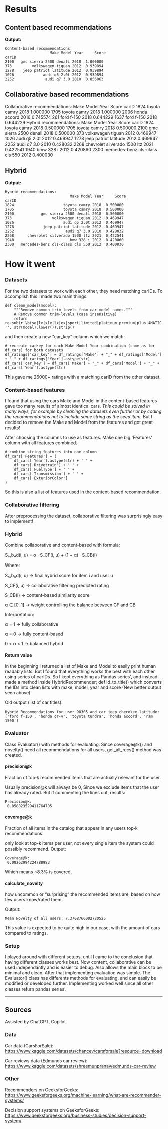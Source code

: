 # Results

## Content based recommendations

**Output:**
```
Content-based recommendations:
                    Make Model Year     Score
carID
2100   gmc sierra 2500 denali 2018  1.000000
373         volkswagen tiguan 2012  0.939894
1278    jeep patriot latitude 2012  0.939894
1026             audi q5 2.0t 2012  0.939894
2252              audi q7 3.0 2010  0.856063
```

## Collaborative based recommendations
Collaborative recommendations:
          Make Model Year     Score
carID
1824   toyota camry 2018  1.000000
1705   toyota camry 2018  1.000000
2006   honda accord 2016  0.745574
261      ford f-150 2018  0.644229
1637     ford f-150 2018  0.644229
Hybrid recommendations:
                             Make Model Year     Score
carID
1824                      toyota camry 2018  0.500000
1705                      toyota camry 2018  0.500000
2100            gmc sierra 2500 denali 2018  0.500000
373                  volkswagen tiguan 2012  0.469947
1026                      audi q5 2.0t 2012  0.469947
1278             jeep patriot latitude 2012  0.469947
2252                       audi q7 3.0 2010  0.428032
2268      chevrolet silverado 1500 ltz 2021  0.422541
1940                         bmw 328 i 2012  0.420860
2300   mercedes-benz cls-class cls 550 2012  0.400030
## Hybrid 

**Output:**
```
Hybrid recommendations:
                             Make Model Year     Score
carID
1824                      toyota camry 2018  0.500000
1705                      toyota camry 2018  0.500000
2100            gmc sierra 2500 denali 2018  0.500000
373                  volkswagen tiguan 2012  0.469947
1026                      audi q5 2.0t 2012  0.469947
1278             jeep patriot latitude 2012  0.469947
2252                       audi q7 3.0 2010  0.428032
2268      chevrolet silverado 1500 ltz 2021  0.422541
1940                         bmw 328 i 2012  0.420860
2300   mercedes-benz cls-class cls 550 2012  0.400030
```

# How it went
### Datasets
For the two datasets to work with each other, they need matching carIDs. To accomplish this I made two main things:
```
def clean_model(model):
    """Remove common trim-levels from car model names."""
    # Remove common trim-levels (case insensitive)
    return re.sub(r'\b(se|le|xle|lx|ex|sport|limited|platinum|premium|plus|4MATIC|4matic|gt|v8|R/T|xl|sl|sr|base)\b', '', str(model).lower()).strip()
```
and then create a new "car_key" column which we match:
```
# recreate carkey for each Make-Model-Year combination (same as for df_cars) for both datasets
df_ratings['car_key'] = df_ratings['Make'] + "_" + df_ratings['Model'] + "_" + df_ratings['Year'].astype(str)
df_cars['car_key'] = df_cars['Make'] + "_" + df_cars['Model'] + "_" + df_cars['Year'].astype(str)
```
This gave me 26000+ ratings with a matching carID from the other dataset.  

### Content-based features
I found that using the cars Make and Model in the content-based features gave too many results of almost identical cars. *This could be solved in many ways, for example by cleaning the datasets even further or by coding the recommendations not to include same string as the seed item.* But I decided to remove the Make and Model from the features and got great results! 

After choosing the columns to use as features. Make one big 'Features' column with all features combined.
```
# combine string features into one column
df_cars['Features'] = (
    df_cars['Year'].astype(str) + ' ' + 
    df_cars['Drivetrain'] + ' ' +
    df_cars['FuelType'] + ' ' +
    df_cars['Transmission'] + ' ' +
    df_cars['ExteriorColor']
)
```
So this is also a list of features used in the content-based recommendation.

### Collaborative filtering
After preprocessing the dataset, collaborative filtering was surprisingly easy to implement! 

### Hybrid 
Combine collaborative and content-based with formula:

Sₕᵧbᵣᵢd(i, u) = α · S_CF(i, u) + (1 − α) · S_CB(i)

Where:

Sₕᵧbᵣᵢd(i, u) → final hybrid score for item i and user u

S_CF(i, u) → collaborative filtering predicted rating

S_CB(i) → content-based similarity score

α ∈ [0, 1] → weight controlling the balance between CF and CB

Interpretation:

α = 1 → fully collaborative

α = 0 → fully content-based

0 < α < 1 → balanced hybrid

#### Return value
In the beginning I returned a list of Make and Model to easily print human readably lists. But I found that everything works the best with each other using series of carIDs. So I kept everything as Pandas series', and instead made a method inside HybridRecommender; def id_to_title() which converts the IDs into clean lists with make, model, year and score (New better output seen above).

Old output (list of car titles):
```
Hybrid Recommendations for user 98305 and car jeep cherokee latitude:
['ford f-150', 'honda cr-v', 'toyota tundra', 'honda accord', 'ram 1500']
```

### Evaluator
Class Evaluator() with methods for evaluating. Since coverage@k() and novelty() need all recommendations for all users, get_all_recs() method was created.

#### precision@k
Fraction of top‑k recommended items that are actually relevant for the user.

Usually precision@k will always be 0, Since we exclude items that the user has already rated. But if commenting the lines out, results:
```
Precision@k:
 0.058823529411764705
```

#### coverage@k
Fraction of all items in the catalog that appear in any users top‑k recommendations.

only look at top-k items per user, not every single item the system could possibly recommend. 
Output:
```
Coverage@k:
 0.08262994224788983
```
Which means ~8.3% is covered.

#### calculate_novelty
how uncommon or “surprising” the recommended items are, based on how few users know/rated them.

Output:
```
Mean Novelty of all users: 7.3708766002720525
```
This value is expected to be quite high in our case, with the amount of cars compared to ratings.

### Setup
I played around with different setups, until I came to the conclusion that having different classes works best. Now content, collaborative can be used independantly and is easier to debug. Also allows the main block to be minimal and clean. After that implementing evaluation was simple. The Evaluator() class has differents methods for evaluating, and can easily be modified or developed further. Implementing worked well since all other classes return pandas series'.

___
## Sources
Assisted by ChatGPT, Copilot.

### Data
Car data (CarsForSale): https://www.kaggle.com/datasets/chancev/carsforsale?resource=download

Car reviews data (Edmunds car review): https://www.kaggle.com/datasets/shreemunpranav/edmunds-car-review

### Other
Recommenders on GeeksforGeeks: https://www.geeksforgeeks.org/machine-learning/what-are-recommender-systems/

Decision support systems on GeeksforGeeks: https://www.geeksforgeeks.org/business-studies/decision-support-system/

